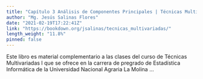 ```yaml
---
title: "Capítulo 3 Análisis de Componentes Principales | Técnicas Multivariadas con R"
author: "Mg. Jesús Salinas Flores"
date: "2021-02-19T17:22:41Z"
link: "https://bookdown.org/jsalinas/tecnicas_multivariadas/"
length_weight: "11.8%"
pinned: false
---
```


Este libro es material complementario a las clases del curso de Técnicas Multivariadas I que se ofrece en la carrera de pregrado de Estadística Informática de la Universidad Nacional Agraria La Molina ...
